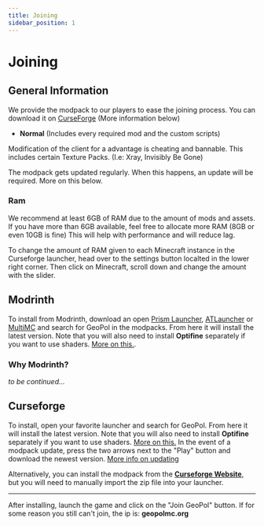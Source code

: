 ```yaml
---
title: Joining
sidebar_position: 1
---
```

# Joining

## General Information

We provide the modpack to our players to ease the joining process. You can download it on [CurseForge](https://www.curseforge.com/minecraft/modpacks/geopol) (More information below)


- **Normal** (Includes every required mod and the custom scripts)

Modification of the client for a advantage is cheating and bannable. This includes certain Texture Packs. (I.e: Xray, Invisibly Be Gone)   

The modpack gets updated regularly. When this happens, an update will be required. More on this below.

### Ram

We recommend at least 6GB of RAM due to the amount of mods and assets. If you have more than 6GB available, feel free to allocate more RAM (8GB or even 10GB is fine) This will help with performance and will reduce lag.

To change the amount of RAM given to each Minecraft instance in the Curseforge launcher, head over to the settings button localted in the lower right corner. Then click on Minecraft, scroll down and change the amount with the slider.

## Modrinth

To install from Modrinth, download an open [Prism Launcher](https://prismlauncher.org/), [ATLauncher](https://atlauncher.com/) or [MultiMC](https://multimc.org/) and search for GeoPol in the modpacks. From here it will install the latest version. Note that you will also need to install **Optifine** separately if you want to use shaders. [More on this.](https://docs.geopolmc.org/docs/Mods/vicsmodernwarfare#shaders).

### Why Modrinth?
*to be continued...*

## Curseforge

To install, open your favorite launcher and search for GeoPol. From here it will install the latest version. Note that you will also need to install **Optifine** separately if you want to use shaders. [More on this.](https://docs.geopolmc.org/docs/Mods/vicsmodernwarfare#shaders) In the event of a modpack update, press the two arrows next to the "Play" button and download the newest version. [More info on updating](https://support.curseforge.com/en/support/solutions/articles/9000206622-how-to-update-change-a-modpack-s-version)

Alternatively, you can install the modpack from the [**Curseforge Website**](https://www.curseforge.com/minecraft/modpacks/geopol), but you will need to manually import the zip file into your launcher.

---

After installing, launch the game and click on the "Join GeoPol" button. If for some reason you still can't join, the ip is: **geopolmc.org**
